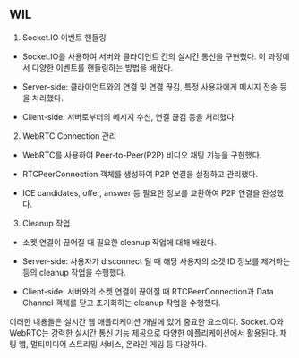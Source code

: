 ## WIL
1. Socket.IO 이벤트 핸들링

* Socket.IO를 사용하여 서버와 클라이언트 간의 실시간 통신을 구현했다. 이 과정에서 다양한 이벤트를 핸들링하는 방법을 배웠다.

* Server-side: 클라이언트와의 연결 및 연결 끊김, 특정 사용자에게 메시지 전송 등을 처리했다.

* Client-side: 서버로부터의 메시지 수신, 연결 끊김 등을 처리했다.

2. WebRTC Connection 관리

* WebRTC를 사용하여 Peer-to-Peer(P2P) 비디오 채팅 기능을 구현했다.

* RTCPeerConnection 객체를 생성하여 P2P 연결을 설정하고 관리했다.

* ICE candidates, offer, answer 등 필요한 정보를 교환하여 P2P 연결을 완성했다.

3. Cleanup 작업

* 소켓 연결이 끊어질 때 필요한 cleanup 작업에 대해 배웠다.

* Server-side: 사용자가 disconnect 될 때 해당 사용자의 소켓 ID 정보를 제거하는 등의 cleanup 작업을 수행했다.

* Client-side: 서버와의 소켓 연결이 끊어질 때 RTCPeerConnection과 Data 
Channel 객체를 닫고 초기화하는 cleanup 작업을 수행했다.

이러한 내용들은 실시간 웹 애플리케이션 개발에 있어 중요한 요소이다. Socket.IO와 WebRTC는 강력한 실시간 통신 기능 제공으로 다양한 애플리케이션에서 활용된다. 채팅 앱, 멀티미디어 스트리밍 서비스, 온라인 게임 등 다양하다.
